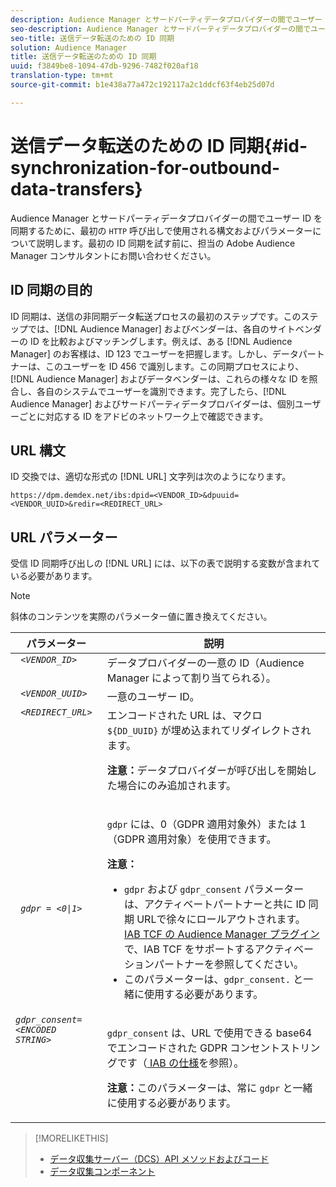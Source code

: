 ```yaml
---
description: Audience Manager とサードパーティデータプロバイダーの間でユーザー ID を同期するために、最初の HTTP 呼び出しで使用される構文およびパラメーターについて説明します。最初の ID 同期を試す前に、担当の Adobe Audience Manager コンサルタントにお問い合わせください。
seo-description: Audience Manager とサードパーティデータプロバイダーの間でユーザー ID を同期するために、最初の HTTP 呼び出しで使用される構文およびパラメーターについて説明します。最初の ID 同期を試す前に、担当の Adobe Audience Manager コンサルタントにお問い合わせください。
seo-title: 送信データ転送のための ID 同期
solution: Audience Manager
title: 送信データ転送のための ID 同期
uuid: f3849be8-1094-47db-9296-7482f020af18
translation-type: tm+mt
source-git-commit: b1e438a77a472c192117a2c1ddcf63f4eb25d07d

---
```



# 送信データ転送のための ID 同期{#id-synchronization-for-outbound-data-transfers}

Audience Manager とサードパーティデータプロバイダーの間でユーザー ID を同期するために、最初の `HTTP` 呼び出しで使用される構文およびパラメーターについて説明します。最初の ID 同期を試す前に、担当の Adobe Audience Manager コンサルタントにお問い合わせください。

<!-- c_id_sync_out.xml -->

## ID 同期の目的

ID 同期は、送信の非同期データ転送プロセスの最初のステップです。このステップでは、[!DNL Audience Manager] およびベンダーは、各自のサイトベンダーの ID を比較およびマッチングします。例えば、ある [!DNL Audience Manager] のお客様は、ID 123 でユーザーを把握します。しかし、データパートナーは、このユーザーを ID 456 で識別します。この同期プロセスにより、[!DNL Audience Manager] およびデータベンダーは、これらの様々な ID を照合し、各自のシステムでユーザーを識別できます。完了したら、[!DNL Audience Manager] およびサードパーティデータプロバイダーは、個別ユーザーごとに対応する ID をアドビのネットワーク上で確認できます。

## URL 構文

ID 交換では、適切な形式の [!DNL URL] 文字列は次のようになります。

```
https://dpm.demdex.net/ibs:dpid=<VENDOR_ID>&dpuuid=<VENDOR_UUID>&redir=<REDIRECT_URL>
```

## URL パラメーター

受信 ID 同期呼び出しの [!DNL URL] には、以下の表で説明する変数が含まれている必要があります。

>[!NOTE]
>
>斜体のコンテンツを実際のパラメーター値に置き換えてください。

<table id="table_EB9F4246E2A34ABB8ED06EA458EB186F"> 
 <thead> 
  <tr> 
   <th colname="col1" class="entry"> パラメーター </th> 
   <th colname="col2" class="entry"> 説明 </th> 
  </tr> 
 </thead>
 <tbody> 
  <tr valign="top"> 
   <td colname="col1"> <code> <i>&lt;VENDOR_ID&gt;</i> </code> </td> 
   <td colname="col2">データプロバイダーの一意の ID（<span class="keyword">Audience Manager</span> によって割り当てられる）。 </td> 
  </tr> 
  <tr valign="top"> 
   <td colname="col1"> <code> <i>&lt;VENDOR_UUID&gt;</i> </code> </td> 
   <td colname="col2"> 一意のユーザー ID。 </td> 
  </tr> 
  <tr valign="top"> 
   <td colname="col1"> <code> <i>&lt;REDIRECT_URL&gt;</i> </code> </td> 
   <td colname="col2">エンコードされた URL は、マクロ <code> ${DD_UUID}</code> が埋め込まれてリダイレクトされます。 <p><b>注意：</b>データプロバイダーが呼び出しを開始した場合にのみ追加されます。 </p> </td> 
  </tr> 
    </tr> 
  <tr> 
   <td colname="col1"> <code> <i>gdpr = &lt;0|1&gt;</i> </code> </td> 
   <td colname="col2"> <p><code>gdpr</code> には、0（GDPR 適用対象外）または 1（GDPR 適用対象）を使用できます。</p><p><b>注意：</b> <ul><li><code>gdpr</code> および <code>gdpr_consent</code> パラメーターは、アクティベートパートナーと共に ID 同期 URLで徐々にロールアウトされます。<a href="../../overview/data-security-and-privacy/aam-iab-plugin.md#aam-activation-partners">IAB TCF の Audience Manager プラグイン</a>で、IAB TCF をサポートするアクティベーションパートナーを参照してください。</li><li>このパラメーターは、<code>gdpr_consent.</code> と一緒に使用する必要があります。</li></ul></p></td>
  </tr> 
    </tr> 
  <tr valign="top"> 
   <td colname="col1"> <code><i>gdpr_consent=&lt;ENCODED STRING&gt;</i> </code> </td> 
   <td colname="col2"><p><code>gdpr_consent</code> は、URL で使用できる base64 でエンコードされた GDPR コンセントストリングです（<a href="https://github.com/InteractiveAdvertisingBureau/GDPR-Transparency-and-Consent-Framework/blob/master/URL-based%20Consent%20Passing_%20Framework%20Guidance.md#specifications" format="http" scope="external"> IAB の仕様</a>を参照）。</p><p><b>注意：</b>このパラメーターは、常に <code>gdpr</code> と一緒に使用する必要があります。</p> </td> 
  </tr> 
 </tbody> 
</table>

>[!MORELIKETHIS]
>
>* [データ収集サーバー（DCS）API メソッドおよびコード](../../api/dcs-intro/dcs-event-calls/dcs-event-calls.md)
>* [データ収集コンポーネント](../../reference/system-components/components-data-collection.md)


